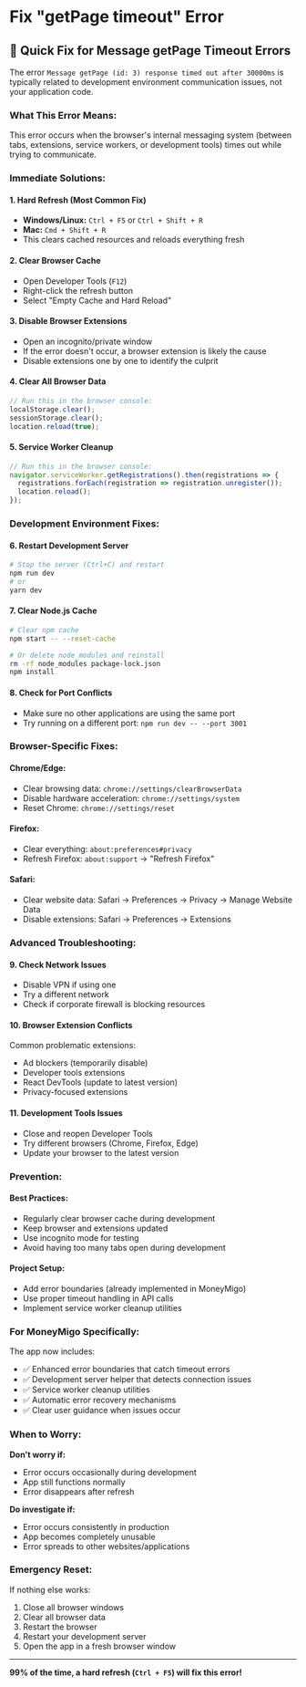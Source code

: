 # Fix "getPage timeout" Error

## 🚨 Quick Fix for Message getPage Timeout Errors

The error `Message getPage (id: 3) response timed out after 30000ms` is typically related to development environment communication issues, not your application code.

### What This Error Means:
This error occurs when the browser's internal messaging system (between tabs, extensions, service workers, or development tools) times out while trying to communicate.

### Immediate Solutions:

#### 1. **Hard Refresh (Most Common Fix)**
- **Windows/Linux:** `Ctrl + F5` or `Ctrl + Shift + R`
- **Mac:** `Cmd + Shift + R`
- This clears cached resources and reloads everything fresh

#### 2. **Clear Browser Cache**
- Open Developer Tools (`F12`)
- Right-click the refresh button
- Select "Empty Cache and Hard Reload"

#### 3. **Disable Browser Extensions**
- Open an incognito/private window
- If the error doesn't occur, a browser extension is likely the cause
- Disable extensions one by one to identify the culprit

#### 4. **Clear All Browser Data**
```javascript
// Run this in the browser console:
localStorage.clear();
sessionStorage.clear();
location.reload(true);
```

#### 5. **Service Worker Cleanup**
```javascript
// Run this in the browser console:
navigator.serviceWorker.getRegistrations().then(registrations => {
  registrations.forEach(registration => registration.unregister());
  location.reload();
});
```

### Development Environment Fixes:

#### 6. **Restart Development Server**
```bash
# Stop the server (Ctrl+C) and restart
npm run dev
# or
yarn dev
```

#### 7. **Clear Node.js Cache**
```bash
# Clear npm cache
npm start -- --reset-cache

# Or delete node_modules and reinstall
rm -rf node_modules package-lock.json
npm install
```

#### 8. **Check for Port Conflicts**
- Make sure no other applications are using the same port
- Try running on a different port: `npm run dev -- --port 3001`

### Browser-Specific Fixes:

#### **Chrome/Edge:**
- Clear browsing data: `chrome://settings/clearBrowserData`
- Disable hardware acceleration: `chrome://settings/system`
- Reset Chrome: `chrome://settings/reset`

#### **Firefox:**
- Clear everything: `about:preferences#privacy`
- Refresh Firefox: `about:support` → "Refresh Firefox"

#### **Safari:**
- Clear website data: Safari → Preferences → Privacy → Manage Website Data
- Disable extensions: Safari → Preferences → Extensions

### Advanced Troubleshooting:

#### 9. **Check Network Issues**
- Disable VPN if using one
- Try a different network
- Check if corporate firewall is blocking resources

#### 10. **Browser Extension Conflicts**
Common problematic extensions:
- Ad blockers (temporarily disable)
- Developer tools extensions
- React DevTools (update to latest version)
- Privacy-focused extensions

#### 11. **Development Tools Issues**
- Close and reopen Developer Tools
- Try different browsers (Chrome, Firefox, Edge)
- Update your browser to the latest version

### Prevention:

#### **Best Practices:**
- Regularly clear browser cache during development
- Keep browser and extensions updated
- Use incognito mode for testing
- Avoid having too many tabs open during development

#### **Project Setup:**
- Add error boundaries (already implemented in MoneyMigo)
- Use proper timeout handling in API calls
- Implement service worker cleanup utilities

### For MoneyMigo Specifically:

The app now includes:
- ✅ Enhanced error boundaries that catch timeout errors
- ✅ Development server helper that detects connection issues
- ✅ Service worker cleanup utilities
- ✅ Automatic error recovery mechanisms
- ✅ Clear user guidance when issues occur

### When to Worry:

**Don't worry if:**
- Error occurs occasionally during development
- App still functions normally
- Error disappears after refresh

**Do investigate if:**
- Error occurs consistently in production
- App becomes completely unusable
- Error spreads to other websites/applications

### Emergency Reset:

If nothing else works:
1. Close all browser windows
2. Clear all browser data
3. Restart the browser
4. Restart your development server
5. Open the app in a fresh browser window

---

**99% of the time, a hard refresh (`Ctrl + F5`) will fix this error!**